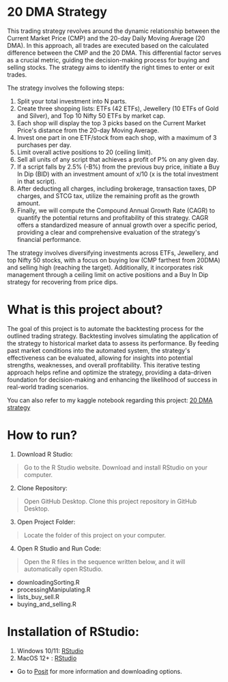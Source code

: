# 20 DMA Strategy
This trading strategy revolves around the dynamic relationship between the Current Market Price (CMP) and the 20-day Daily Moving Average (20 DMA). In this approach, all trades are executed based on the calculated difference between the CMP and the 20 DMA. This differential factor serves as a crucial metric, guiding the decision-making process for buying and selling stocks. The strategy aims to identify the right times to enter or exit trades. 
>
The strategy involves the following steps:
>
1. Split your total investment into N parts.
2. Create three shopping lists: ETFs (42 ETFs), Jewellery (10 ETFs of Gold and Silver), and Top 10 Nifty 50 ETFs by market cap.
3. Each shop will display the top 3 picks based on the Current Market Price's distance from the 20-day Moving Average.
4. Invest one part in one ETF/stock from each shop, with a maximum of 3 purchases per day.
5. Limit overall active positions to 20 (ceiling limit).
6. Sell all units of any script that achieves a profit of P% on any given day.
7. If a script falls by 2.5% (-B%) from the previous buy price, initiate a Buy In Dip (BID) with an investment amount of x/10 (x is the total investment in that script).
8. After deducting all charges, including brokerage, transaction taxes, DP charges, and STCG tax, utilize the remaining profit as the growth amount.
9. Finally, we will compute the Compound Annual Growth Rate (CAGR) to quantify the potential returns and profitability of this strategy. CAGR offers a standardized measure of annual growth over a specific period, providing a clear and comprehensive evaluation of the strategy's financial performance. 

The strategy involves diversifying investments across ETFs, Jewellery, and top Nifty 50 stocks, with a focus on buying low (CMP farthest from 20DMA) and selling high (reaching the target). Additionally, it incorporates risk management through a ceiling limit on active positions and a Buy In Dip strategy for recovering from price dips.

# What is this project about?
The goal of this project is to automate the backtesting process for the outlined trading strategy. Backtesting involves simulating the application of the strategy to historical market data to assess its performance. By feeding past market conditions into the automated system, the strategy's effectiveness can be evaluated, allowing for insights into potential strengths, weaknesses, and overall profitability. This iterative testing approach helps refine and optimize the strategy, providing a data-driven foundation for decision-making and enhancing the likelihood of success in real-world trading scenarios. 

You can also refer to my kaggle notebook regarding this project: [20 DMA strategy](https://www.kaggle.com/code/himanidh/20-dma-strategy/notebook)

# How to run?

1. Download R Studio:
>Go to the R Studio website.
>Download and install RStudio on your computer.

2. Clone Repository:
>Open GitHub Desktop.
>Clone this project repository in GitHub Desktop.

3. Open Project Folder:
>Locate the folder of this project on your computer.

4. Open R Studio and Run Code:
>Open the R files in the sequence written below, and it will automatically open RStudio.
* downloadingSorting.R
* processingManipulating.R
* lists_buy_sell.R
* buying_and_selling.R

# Installation of RStudio:
1. Windows 10/11: [RStudio](https://download1.rstudio.org/electron/windows/RStudio-2023.12.1-402.exe)
2. MacOS 12+ : [RStudio](https://download1.rstudio.org/electron/macos/RStudio-2023.12.1-402.dmg)
* Go to [Posit](https://posit.co/download/rstudio-desktop/) for more information and downloading options.


